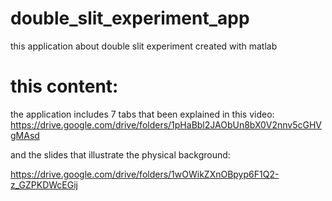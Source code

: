 # double_slit_experiment_app
this application about double slit experiment created with matlab 

# this content:
the application includes 7 tabs that been explained in this video:
https://drive.google.com/drive/folders/1pHaBbl2JAObUn8bX0V2nnv5cGHVgMAsd

and the slides that illustrate the physical background:

https://drive.google.com/drive/folders/1wOWikZXnOBpyp6F1Q2-z_GZPKDWcEGij
